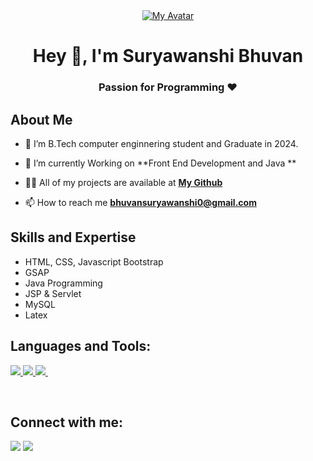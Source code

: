 <div align="center">
  <a href="#">
    <img src="https://i.ibb.co/85p5fGx/my-avatar.png" alt="My Avatar">
  </a>
</div>

<h1 align="center">Hey 👋, I'm Suryawanshi Bhuvan</h1>


<h3 align="center">Passion for Programming ❤️</h3>
<!-- <h4 align="center">My Portfolio: https://ravi-pawar-portfolio.netlify.app/ </h4> -->
<div align="center">

</div>


## About Me

- 🔭 I’m B.Tech computer enginnering student and Graduate in 2024. 

- 🌱 I’m currently Working on **Front End Development and Java **

- 👨‍💻 All of my projects are available at **[My Github](https://github.com/bhuvansuryawanshi)**

- 📫 How to reach me **bhuvansuryawanshi0@gmail.com**

## Skills and Expertise
- HTML, CSS, Javascript Bootstrap
- GSAP 
- Java Programming
- JSP & Servlet
- MySQL
- Latex




## Languages and Tools:

<p align="left"> 
    <a href="https://developer.mozilla.org/en-US/docs/Web/HTML" target="_blank"> <img src="https://img.icons8.com/color/48/html-5--v1.png"/> </a>
    <a href="https://developer.mozilla.org/en-US/docs/Web/CSS" target="_blank"> <img src="https://img.icons8.com/color/48/css3.png"/> </a>
    <a href="https://code.visualstudio.com/" target="_blank"> <img src="https://img.icons8.com/color/48/undefined/visual-studio-code-2019.png"/> </a>
     &nbsp;
</p>


<br/>

## Connect with me:

<p align="left">
  <a href = "https://www.instagram.com/bhuvan_0715/"><img src="https://img.icons8.com/fluency/48/instagram-new.png"/></a>
<a href = "[https://www.linkedin.com/in/ravindra55/](https://www.linkedin.com/in/bhuvan-suryawanshi-079951219/)"><img src="https://img.icons8.com/fluency/48/linkedin.png"/></a>

</p>

